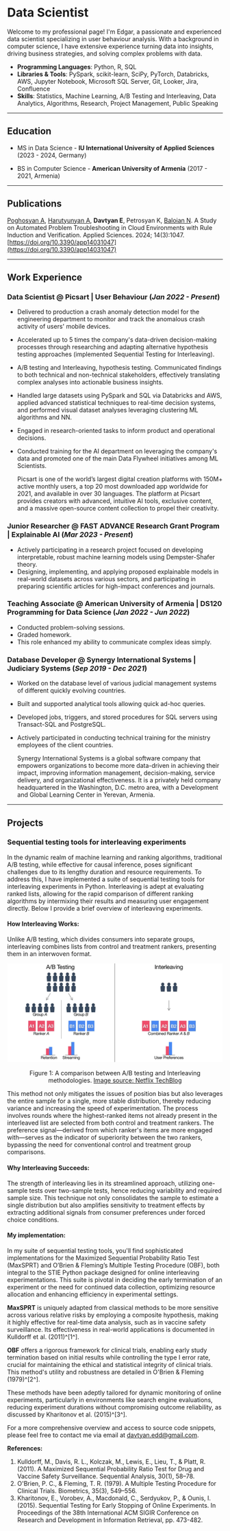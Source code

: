 # Data Scientist

Welcome to my professional page! I'm Edgar, a passionate and experienced data scientist specializing in user behaviour analysis. With a background in computer science, I have extensive experience turning data into insights, driving business strategies, and solving complex problems with data.

- **Programming Languages**: Python, R, SQL
- **Libraries & Tools**: PySpark, scikit-learn, SciPy, PyTorch, Databricks, AWS, Jupyter Notebook, Microsoft SQL Server, Git, Looker, Jira, Confluence
- **Skills**: Statistics, Machine Learning, A/B Testing and Interleaving, Data Analytics, Algorithms, Research, Project Management, Public Speaking

---

## **Education**
- MS in Data Science - **IU International University of Applied Sciences** (2023 - 2024, Germany)

- BS in Computer Science - **American University of Armenia** (2017 - 2021, Armenia)

---

## **Publications**
[Poghosyan A](https://scholar.google.cl/citations?user=A0He6ugAAAAJ&hl=en),
[Harutyunyan A](https://scholar.google.cl/citations?hl=en&user=G8fSsPYAAAAJ),
**Davtyan E**, Petrosyan K, [Baloian N](https://scholar.google.cl/citations?hl=en&user=LYlzMIIAAAAJ).
A Study on Automated Problem Troubleshooting in Cloud Environments with Rule Induction and
Verification. Applied Sciences. 2024; 14(3):1047. [https://doi.org/10.3390/app14031047](https://doi.org/10.3390/app14031047)

---

## **Work Experience**

### Data Scientist @ Picsart | User Behaviour (_Jan 2022 - Present_)
- Delivered to production a crash anomaly detection model for the engineering
department to monitor and track the anomalous crash activity of users' mobile
devices.
- Accelerated up to 5 times the company's data-driven decision-making processes through researching and adapting alternative hypothesis testing approaches (implemented Sequential Testing for Interleaving).
- A/B testing and Interleaving, hypothesis testing. Communicated findings to both technical and non-technical
stakeholders, effectively translating complex analyses into actionable business insights.
- Handled large datasets using PySpark and SQL via Databricks and AWS, applied
advanced statistical techniques to real-time decision systems, and performed visual
dataset analyses leveraging clustering ML algorithms and NN.
- Engaged in research-oriented tasks to inform product and operational decisions.
- Conducted training for the AI department on leveraging the company's data and
promoted one of the main Data Flywheel initiatives among ML Scientists.


  Picsart is one of the world’s largest digital creation platforms with 150M+ active monthly users, a top 20 most downloaded app worldwide for 2021, and available in over 30 languages. The platform at Picsart provides creators with advanced, intuitive AI tools, exclusive content, and a massive open-source content collection to propel their creativity.

### Junior Researcher @ FAST ADVANCE Research Grant Program | Explainable AI (_Mar 2023 - Present_)
- Actively participating in a research project focused on developing interpretable,
robust machine learning models using Dempster-Shafer theory.
- Designing, implementing, and applying proposed explainable models in real-world datasets across
various sectors, and participating in preparing scientific articles for high-impact conferences and journals.

### Teaching Associate @ American University of Armenia | DS120 Programming for Data Science (_Jan 2022 - Jun 2022_)
- Conducted problem-solving sessions.
- Graded homework.
- This role enhanced my ability to communicate complex ideas simply.

### Database Developer @ Synergy International Systems | Judiciary Systems (_Sep 2019 - Dec 2021_)
- Worked on the database level of various judicial management systems of different
quickly evolving countries.
- Built and supported analytical tools allowing quick ad-hoc queries.
- Developed jobs, triggers, and stored procedures for SQL servers using Transact-SQL and PostgreSQL.
- Actively participated in conducting technical training for the ministry employees of
the client countries.

  Synergy International Systems is a global software company that empowers organizations to become more data-driven in achieving their impact, improving information management, decision-making, service delivery, and organizational effectiveness. It is a privately held company headquartered in the Washington, D.C. metro area, with a Development and Global Learning Center in Yerevan, Armenia.

---

## **Projects**

### Sequential testing tools for interleaving experiments

In the dynamic realm of machine learning and ranking algorithms, traditional A/B testing, while effective for causal inference, poses significant challenges due to its lengthy duration and resource requirements.
To address this, I have implemented a suite of sequential testing tools for interleaving experiments in Python. Interleaving is adept at evaluating ranked lists, allowing for the rapid comparison of different ranking algorithms by intermixing their results and measuring user engagement directly. Below I provide a brief overview of interleaving experiments.

#### How Interleaving Works:

Unlike A/B testing, which divides consumers into separate groups, interleaving combines lists from control and treatment rankers, presenting them in an interwoven format.  

![Caption: A comparison between A/B testing and Interleaving methodologies](assets/img/ab_vs_interleaving.png)
<figcaption align="center">Figure 1: A comparison between A/B testing and Interleaving methodologies. <a href="https://netflixtechblog.com/interleaving-in-online-experiments-at-netflix-a04ee392ec55">Image source: Netflix TechBlog</a></figcaption>  

This method not only mitigates the issues of position bias but also leverages the entire sample for a single, more stable distribution, thereby reducing variance and increasing the speed of experimentation.
The process involves rounds where the highest-ranked items not already present in the interleaved list are selected from both control and treatment rankers. The preference signal—derived from which ranker's items are more engaged with—serves as the indicator of superiority between the two rankers, bypassing the need for conventional control and treatment group comparisons.

#### Why Interleaving Succeeds:

The strength of interleaving lies in its streamlined approach, utilizing one-sample tests over two-sample tests, hence reducing variability and required sample size. This technique not only consolidates the sample to estimate a single distribution but also amplifies sensitivity to treatment effects by extracting additional signals from consumer preferences under forced choice conditions.

#### My implementation:

In my suite of sequential testing tools, you'll find sophisticated implementations for the Maximized Sequential Probability Ratio Test (MaxSPRT) and O’Brien & Fleming’s Multiple Testing Procedure (OBF), both integral to the STIE Python package designed for online interleaving experimentations. This suite is pivotal in deciding the early termination of an experiment or the need for continued data collection, optimizing resource allocation and enhancing efficiency in experimental settings.

**MaxSPRT** is uniquely adapted from classical methods to be more sensitive across various relative risks by employing a composite hypothesis, making it highly effective for real-time data analysis, such as in vaccine safety surveillance. Its effectiveness in real-world applications is documented in Kulldorff et al. (2011)^[1^].

**OBF** offers a rigorous framework for clinical trials, enabling early study termination based on initial results while controlling the type I error rate, crucial for maintaining the ethical and statistical integrity of clinical trials. This method's utility and robustness are detailed in O'Brien & Fleming (1979)^[2^].

These methods have been adeptly tailored for dynamic monitoring of online experiments, particularly in environments like search engine evaluations, reducing experiment durations without compromising outcome reliability, as discussed by Kharitonov et al. (2015)^[3^].

For a more comprehensive overview and access to source code snippets, please feel free to contact me via email at [davtyan.edd@gmail.com](mailto:davtyan.edd@gmail.com).

**References:**
1. Kulldorff, M., Davis, R. L., Kolczak, M., Lewis, E., Lieu, T., & Platt, R. (2011). A Maximized Sequential Probability Ratio Test for Drug and Vaccine Safety Surveillance. Sequential Analysis, 30(1), 58–78.
2. O'Brien, P. C., & Fleming, T. R. (1979). A Multiple Testing Procedure for Clinical Trials. Biometrics, 35(3), 549–556.
3. Kharitonov, E., Vorobev, A., Macdonald, C., Serdyukov, P., & Ounis, I. (2015). Sequential Testing for Early Stopping of Online Experiments. In Proceedings of the 38th International ACM SIGIR Conference on Research and Development in Information Retrieval, pp. 473-482.

<!---
#### My implementation:
In my suite of sequential testing tools, you can currently find the implementations for the Maximized Sequential Probability Ratio Test (MaxSPRT) and O’Brien & Fleming’s Multiple Testing Procedure (OBF). Since the current methods lack explainability I have also included some convenient wrappers for non-parametric tests to measure and interpret A vs B distribution changes.
More detailed explanations and source code snippets are available upon request, just contact me via email at [davtyan.edd@gmail.com](mailto:davtyan.edd@gmail.com).
**[Project GitHub](https://github.com/EDavtyan/STIE)** 
-->
